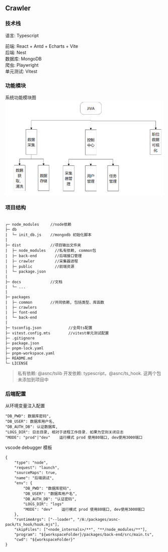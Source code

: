 ## Crawler

### 技术栈

语言: Typescript

前端: React + Antd + Echarts + Vite\
后端: Nest\
数据库: MongoDB\
爬虫: Playwright\
单元测试: Vitest

### 功能模块

系统功能模块图
<img src="./docs/imgs/功能模块图.png">

### 项目结构

```

┌─ node_modules     //node依赖
├─ db
|  └─ init_db.js    //mongodb 初始化脚本
|
├─ dist             //项目输出文件夹
|  ├─ node_modules    //私有依赖, common包
|  ├─ back-end        //后端接口管理
|  ├─ crawler         //采集器进程
|  ├─ public          //前端资源
|  └─ package.json
|
├─ docs             //文档
|  └─ ...
|
├─ packages
|  ├─ common        //共同依赖, 包括类型、库函数
|  ├─ crawlers
|  ├─ font-end
|  └─ back-end
|
├─ tsconfig.json            //全局ts配置
├─ vitest.config.mts        //vitest单元测试配置
├─ .gitignore
├─ package.json
├─ pnpm-lock.yaml
├─ pnpm-workspace.yaml
├─ README.md
└─ LICENSE
```

> 私有依赖: @asnc/tslib
> 开发依赖: typescript，@asnc/ts_hook. 这两个包未添加到项目中

### 后端配置

从环境变量注入配置

```
"DB_PWD": 数据库密码",
"DB_USER": 数据库用户名,
"DB_AUTH_DB": 认证数据库,
"LOGS_DIR": 日志目录, 相对于进程工作目录. 如果为空则关闭日志
"MODE": "prod"|"dev"    运行模式 prod 使用80端口, dev使用3000端口
```

vscode debugger 模板

```
{
    "type": "node",
    "request": "launch",
    "sourceMaps": true,
    "name": "后端调试",
    "env": {
        "DB_PWD": "数据库密码",
        "DB_USER": "数据库用户名",
        "DB_AUTH_DB": "认证密码",
        "LOGS_DIR": "logs"
        "MODE": "dev"    运行模式 prod 使用80端口, dev使用3000端口
    },
    "runtimeArgs": ["--loader", "/A:/packages/asnc-pack/ts_hook/hook.mjs"],
    "skipFiles": ["<node_internals>/**", "**/node_modules/**"],
    "program": "${workspaceFolder}/packages/back-end/src/main.ts",
    "cwd": "${workspaceFolder}"
}
```
